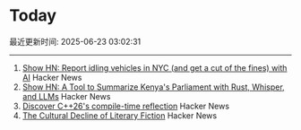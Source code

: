 # Today

最近更新时间: 2025-06-23 03:02:31

--- 
1. [Show HN: Report idling vehicles in NYC (and get a cut of the fines) with AI](https://apps.apple.com/us/app/idle-reporter-for-nyc-dep/id6747315971) Hacker News
2. [Show HN: A Tool to Summarize Kenya's Parliament with Rust, Whisper, and LLMs](https://github.com/c12i/bunge-bits) Hacker News
3. [Discover C++26's compile-time reflection](https://lemire.me/blog/2025/06/22/c26-will-include-compile-time-reflection-why-should-you-care/) Hacker News
4. [The Cultural Decline of Literary Fiction](https://oyyy.substack.com/p/the-cultural-decline-of-literary) Hacker News
